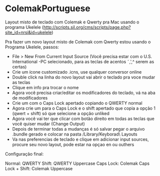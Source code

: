 # ColemakPortuguese
Layout misto de teclado com Colemak e Qwerty pra Mac usando o programa Ukelele (http://scripts.sil.org/cms/scripts/page.php?site_id=nrsi&id=ukelele)

Pra fazer um novo layout misto de Colemak com Qwerty estou usando o Programa Ukelele, passos:

- File > New From Current Input Source (Você precisa estar com o U.S. International -PC selecionado, para as teclas de acentos ˜,',^ serem as certas)
- Crie um ícone customizado .icns, use qualquer conversor online
- Double click  na linha do novo layout vai abrir o teclado pra voce mudar as teclas
- Clique em info pra trocar o nome
- Agora você precisa criar/editar os modificadores do teclado, vá na aba de modificadores
- Crie um com o Caps Lock apertado copiando o QWERTY normal
- Agora crie um para o Caps Lock e o shift apertado que copia a opção 1 (qwert + shift) só que selecione a opção unliked
- Agora você vai ter que clicar com botão direito em todas as teclas que você quiser mudar (Change Output)
- Depois de terminar todas a mudanças é só salvar pegar o arquivo .bundle gerado e colocar na pasta /Library/Keyborad\ Layouts
- Va nas preferencias de teclado e clique em adicionar input sources, procure seu novo layout, pode estar na opçao en ou outhers

Configuração final:

Normal: QWERTY
Shift: QWERTY Uppercase
Caps Lock: Colemak
Caps Lock + Shift: Colemak Uppercase
